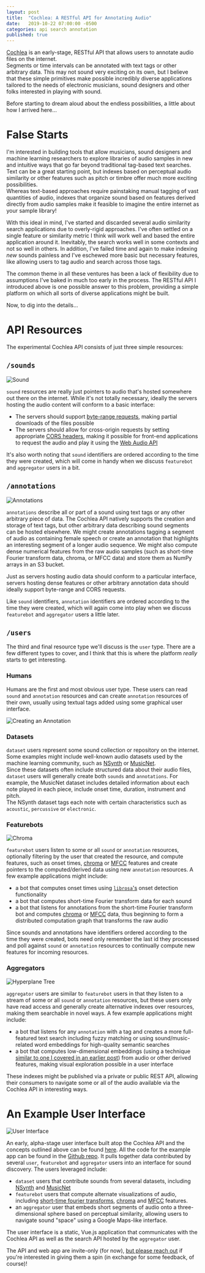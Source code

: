 ```yaml
---
layout: post
title:  "Cochlea: A RESTful API for Annotating Audio"
date:   2019-10-22 07:00:00 -0500
categories: api search annotation
published: true
---
```


[Cochlea](https://github.com/JohnVinyard/annotate-api) is an early-stage, 
RESTful API that allows users to annotate audio files on the internet.  
Segments or time intervals can be annotated with text tags or other arbitrary 
data.  This may not sound very exciting on its own, but I believe that these 
simple primitives make possible incredibly diverse applications tailored to 
the needs of electronic musicians, sound designers and other folks interested 
in playing with sound.  

Before starting to dream aloud about the endless possibilities, a little about 
how I arrived here...

# False Starts

I'm interested in building tools that allow musicians, sound designers 
and machine learning researchers to explore libraries of audio samples in new 
and intuitive ways that go far beyond traditional tag-based text searches.  Text 
can be a great starting point, but indexes based on perceptual audio similarity 
or other features such as pitch or timbre offer much more exciting possibilities.  
Whereas text-based approaches require painstaking manual tagging of vast 
quantities of audio, indexes that organize sound based on features derived 
directly from audio samples make it feasible to imagine the entire internet as 
your sample library!

With this ideal in mind, I've started and discarded several audio similarity 
search applications due to overly-rigid approaches.  I've often settled on a 
single feature or similarity metric I think will work well and based the 
entire application around it.  Inevitably, the search works well in some contexts 
and not so well in others.  In addition, I've failed time and again to make 
indexing _new_ sounds painless and I've eschewed more basic but necessary 
features, like allowing users to tag audio and search across those tags.

The common theme in all these ventures has been a lack of flexibility due to 
assumptions I've baked in much too early in the process.  The RESTful API I 
introduced above is one possible answer to this problem, providing a simple 
platform on which all sorts of diverse applications might be built.

Now, to dig into the details...


# API Resources

The experimental Cochlea API consists of just three simple resources:

## `/sounds`

![Sound](https://cochlea-example-app-images.s3.amazonaws.com/waveform.png)

`sound` resources are really just pointers to audio that's hosted somewhere out 
there on the internet.  While it's not totally necessary, ideally the servers 
hosting the audio content will conform to a basic interface:

- The servers should support 
[byte-range requests](https://developer.mozilla.org/en-US/docs/Web/HTTP/Range_requests), 
making partial downloads of the files possible
- The servers should allow for cross-origin requests by setting appropriate 
[CORS headers](https://developer.mozilla.org/en-US/docs/Web/HTTP/CORS), making 
it possible for front-end applications to request the audio and play it using 
the [Web Audio API](https://developer.mozilla.org/en-US/docs/Web/API/Web_Audio_API)

It's also worth noting that `sound` identifiers are ordered according to the 
time they were created, which will come in handy when we discuss `featurebot` 
and `aggregator` users in a bit.

## `/annotations`

![Annotations](https://cochlea-example-app-images.s3.amazonaws.com/annotation-tags.png)

`annotations` describe all or part of a sound using text tags or any other 
arbitrary piece of data.  The Cochlea API natively supports the creation 
and storage of text tags, but other arbitrary data describing sound segments can 
be hosted elsewhere.  We might create annotations tagging a segment of audio 
as containing female speech or create an annotation that highlights an 
interesting segment of a longer audio sequence.  We might also compute 
dense numerical features from the raw audio samples (such as short-time 
Fourier transform data, chroma, or MFCC data) and store them as NumPy arrays 
in an S3 bucket.

Just as servers hosting audio data should conform to a particular interface, 
servers hosting dense features or other arbitrary annotation data should ideally 
support byte-range and CORS requests.

Like `sound` identifiers, `annotation` identifiers are ordered according to the 
time they were created, which will again come into play when we discuss 
`featurebot` and `aggregator` users a little later.

## `/users`

The third and final resource type we'll discuss is the `user` type.  There are 
a few different types to cover, and I think that this is where the platform 
_really_ starts to get interesting.

### Humans

Humans are the first and most obvious user type.  These users can read 
`sound` and `annotation` resources and can create `annotation` resources of 
their own, usually using textual tags added using some graphical user interface.

![Creating an Annotation](https://cochlea-example-app-images.s3.amazonaws.com/create-annotation.png)

### Datasets

`dataset` users represent some sound collection or repository on the internet.  
Some examples might include well-known audio datasets used by the machine 
learning community, such as 
[NSynth](https://magenta.tensorflow.org/datasets/nsynth) or 
[MusicNet](https://homes.cs.washington.edu/~thickstn/musicnet.html).  
Since these datasets often include structured data about their audio files, 
`dataset` users will generally create both `sounds` and `annotations`.  For 
example, the MusicNet dataset includes detailed information about each note 
played in each piece, include onset time, duration, instrument and pitch.  
The NSynth dataset tags each note with certain characteristics such as 
`acoustic`, `percussive` or `electronic`.

### Featurebots

![Chroma](https://cochlea-example-app-images.s3.amazonaws.com/chroma_bot.png)

`featurebot` users listen to some or all `sound` or `annotation` resources, 
optionally filtering by the user that created the resource, and compute features, 
such as onset times, [chroma](https://en.wikipedia.org/wiki/Chroma_feature) or 
[MFCC](https://en.wikipedia.org/wiki/Mel-frequency_cepstrum) features and create 
pointers to the computed/derived data using new `annotation` resources.  A few 
example applications might include:

- a bot that computes onset times using 
[`librosa`'s](https://librosa.github.io/librosa/generated/librosa.onset.onset_detect.html) 
onset detection functionality
- a bot that computes short-time Fourier transform data for each sound
- a bot that listens for annotations from the short-time Fourier transform bot 
and computes [chroma](https://en.wikipedia.org/wiki/Chroma_feature) or 
[MFCC](https://en.wikipedia.org/wiki/Mel-frequency_cepstrum) data, 
thus beginning to form a distributed computation graph that transforms the raw
audio

Since sounds and annotations have identifiers ordered according to the time 
they were created, bots need only remember the last id they processed and poll 
against `sound` or `annotation` resources to continually compute new features 
for incoming resources.

### Aggregators
![Hyperplane Tree](https://s3-us-west-1.amazonaws.com/unsupervised-audio-embeddings-talk/tree.gv.svg)

`aggregator` users are similar to `featurebot` users in that they listen to a 
stream of some or all `sound` or `annotation` resources, but these users 
only have read access and generally create alternative indexes over resources, 
making them searchable in novel ways.  A few example applications might include:

- a bot that listens for any `annotation` with a tag and creates a more 
full-featured text search including fuzzy matching or using sound/music-related 
word embeddings for high-quality semantic searches
- a bot that computes low-dimensional embeddings (using a technique 
[similar to one I covered in an earlier post](http://johnvinyard.github.io/zounds/search/embeddings/neural-networks/pytorch/2019/02/22/unsupervised-semantic-audio-embeddings.html)) 
from audio or other derived features, making visual exploration possible in a 
user interface

These indexes might be published via a private or public REST API, allowing 
their consumers to navigate some or all of the audio available via the Cochlea 
API in interesting ways.

# An Example User Interface

![User Interface](https://exampleapp.cochlea.xyz/visual_explorer.jpg)

An early, alpha-stage user interface built atop the Cochlea API and the concepts 
outlined above can be found [here](https://exampleapp.cochlea.xyz/).  All the 
code for the example app can be found in the 
[Github repo](https://github.com/JohnVinyard/annotate-api).  It pulls together 
data contributed by several `user`, `featurebot` and `aggregator` users into 
an interface for sound discovery.  The users leveraged include:

- `dataset` users that contribute sounds from several datasets, including 
[NSynth](https://magenta.tensorflow.org/datasets/nsynth) and [MusicNet](https://homes.cs.washington.edu/~thickstn/musicnet.html) 
- `featurebot` users that compute alternate visualizations of audio, 
including [short-time fourier transforms](https://en.wikipedia.org/wiki/Short-time_Fourier_transform), 
[chroma](https://en.wikipedia.org/wiki/Chroma_feature) and 
[MFCC](https://en.wikipedia.org/wiki/Mel-frequency_cepstrum) features.
- an `aggregator` user that embeds short segments of audio onto a 
three-dimensional sphere based on perceptual similarity, allowing users to 
navigate sound "space" using a Google Maps-like interface.

The user interface is a static, Vue.js application that communicates with the 
Cochlea API as well as the search API hosted by the `aggregator` user.

The API and web app are invite-only (for now), 
[but please reach out](mailto:john.vinyard@gmail.com) if you're interested in 
giving them a spin (in exchange for some feedback, of course)!









